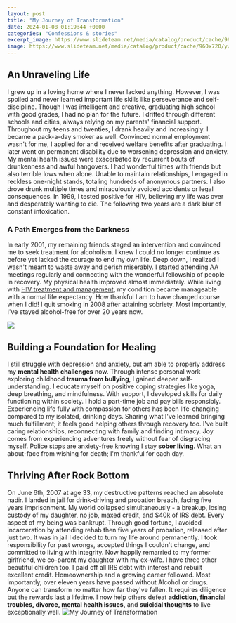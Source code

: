 ```yaml
---
layout: post
title: "My Journey of Transformation"
date: 2024-01-08 01:19:44 +0000
categories: "Confessions & stories"
excerpt_image: https://www.slideteam.net/media/catalog/product/cache/960x720/y/e/yearly_5_stages_transformation_journey_slide01.jpg
image: https://www.slideteam.net/media/catalog/product/cache/960x720/y/e/yearly_5_stages_transformation_journey_slide01.jpg
---
```


## An Unraveling Life
I grew up in a loving home where I never lacked anything. However, I was spoiled and never learned important life skills like perseverance and self-discipline. Though I was intelligent and creative, graduating high school with good grades, I had no plan for the future. I drifted through different schools and cities, always relying on my parents' financial support. 
Throughout my teens and twenties, I drank heavily and increasingly. I became a pack-a-day smoker as well. Convinced normal employment wasn't for me, I applied for and received welfare benefits after graduating. I later went on permanent disability due to worsening depression and anxiety. My mental health issues were exacerbated by recurrent bouts of drunkenness and awful hangovers. 
I had wonderful times with friends but also terrible lows when alone. Unable to maintain relationships, I engaged in reckless one-night stands, totaling hundreds of anonymous partners. I also drove drunk multiple times and miraculously avoided accidents or legal consequences. In 1999, I tested positive for HIV, believing my life was over and desperately wanting to die. The following two years are a dark blur of constant intoxication.
### A Path Emerges from the Darkness
In early 2001, my remaining friends staged an intervention and convinced me to seek treatment for alcoholism. I knew I could no longer continue as before yet lacked the courage to end my own life. Deep down, I realized I wasn't meant to waste away and perish miserably. I started attending AA meetings regularly and connecting with the wonderful fellowship of people in recovery. My physical health improved almost immediately. 
While living with [HIV treatment and management](https://yt.io.vn/collection/alberti), my condition became manageable with a normal life expectancy. How thankful I am to have changed course when I did! I quit smoking in 2008 after attaining sobriety. Most importantly, I've stayed alcohol-free for over 20 years now.

![](https://www.success.com/wp-content/uploads/legacy/sites/default/files/13_51.jpg)
## Building a Foundation for Healing
I still struggle with depression and anxiety, but am able to properly address my **mental health challenges** now. Through intense personal work exploring childhood **trauma from bullying**, I gained deeper self-understanding. I educate myself on positive coping strategies like yoga, deep breathing, and mindfulness.
With support, I developed skills for daily functioning within society. I hold a part-time job and pay bills responsibly. Experiencing life fully with compassion for others has been life-changing compared to my isolated, drinking days. Sharing what I've learned bringing much fulfillment; it feels good helping others through recovery too. 
I've built caring relationships, reconnecting with family and finding intimacy. Joy comes from experiencing adventures freely without fear of disgracing myself. Police stops are anxiety-free knowing I stay **sober living**. What an about-face from wishing for death; I'm thankful for each day.
## Thriving After Rock Bottom 
On June 6th, 2007 at age 33, my destructive patterns reached an absolute nadir. I landed in jail for drink-driving and probation breach, facing five years imprisonment. My world collapsed simultaneously - a breakup, losing custody of my daughter, no job, maxed credit, and $40k of IRS debt. Every aspect of my being was bankrupt. 
Through good fortune, I avoided incarceration by attending rehab then five years of probation, released after just two. It was in jail I decided to turn my life around permanently. I took responsibility for past wrongs, accepted things I couldn't change, and committed to living with integrity.
Now happily remarried to my former girlfriend, we co-parent my daughter with my ex-wife. I have three other beautiful children too. I paid off all IRS debt with interest and rebuilt excellent credit. Homeownership and a growing career followed. Most importantly, over eleven years have passed without Alcohol or drugs. 
Anyone can transform no matter how far they've fallen. It requires diligence but the rewards last a lifetime. I now help others defeat **addiction, financial troubles, divorce, mental health issues,** and **suicidal thoughts** to live exceptionally well.
![My Journey of Transformation](https://www.slideteam.net/media/catalog/product/cache/960x720/y/e/yearly_5_stages_transformation_journey_slide01.jpg)